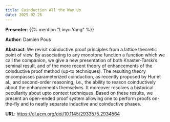 ```yaml
---
title: Coinduction All the Way Up
date: 2025-02-26
---
```


**Presenter**: {{% mention "Linyu Yang" %}}

**Author**: Damien Pous

**Abstract**: We revisit coinductive proof principles from a lattice theoretic point of view. By associating to any monotone function a function which we call the companion, we give a new presentation of both Knaster-Tarski’s seminal result, and of the more recent theory of enhancements of the coinductive proof method (up-to techniques). The resulting theory encompasses parameterized coinduction, as recently proposed by Hur et al., and second-order reasoning, i.e., the ability to reason coinductively about the enhancements themselves. It moreover resolves a historical peculiarity about upto context techniques. Based on these results, we present an open-ended proof system allowing one to perform proofs on-the-fly and to neatly separate inductive and coinductive phases.

**URL**: https://dl.acm.org/doi/10.1145/2933575.2934564

